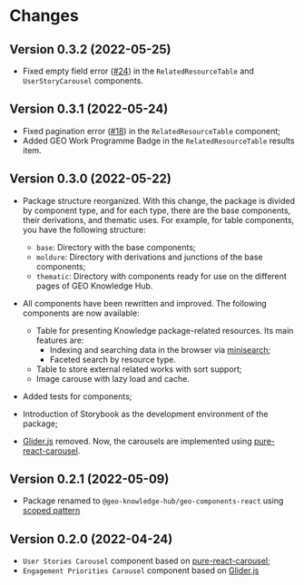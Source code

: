 # Changes

## Version 0.3.2 (2022-05-25)

- Fixed empty field error ([#24](https://github.com/geo-knowledge-hub/geo-components-react/issues/24)) in the `RelatedResourceTable` and `UserStoryCarousel` components.

## Version 0.3.1 (2022-05-24)

- Fixed pagination error ([#18](https://github.com/geo-knowledge-hub/geo-components-react/issues/18)) in the `RelatedResourceTable` component;
- Added GEO Work Programme Badge in the `RelatedResourceTable` results item.

## Version 0.3.0 (2022-05-22)

- Package structure reorganized. With this change, the package is divided by component type, and for each type, there are the base components, their derivations, and thematic uses. For example, for table components, you have the following structure:
	- `base`: Directory with the base components;
	- `moldure`: Directory with derivations and junctions of the base components;
	- `thematic`: Directory with components ready for use on the different pages of GEO Knowledge Hub.

- All components have been rewritten and improved. The following components are now available:
	- Table for presenting Knowledge package-related resources. Its main features are:
		- Indexing and searching data in the browser via [minisearch](https://www.npmjs.com/package/minisearch);
		- Faceted search by resource type.
	- Table to store external related works with sort support;
	- Image carouse with lazy load and cache.

- Added tests for components;
- Introduction of Storybook as the development environment of the package;
- [Glider.js](https://nickpiscitelli.github.io/Glider.js/) removed. Now, the carousels are implemented using [pure-react-carousel](https://www.npmjs.com/package/pure-react-carousel).

## Version 0.2.1 (2022-05-09)

- Package renamed to `@geo-knowledge-hub/geo-components-react` using [scoped pattern](https://docs.npmjs.com/cli/v8/using-npm/scope)

## Version 0.2.0 (2022-04-24)

- `User Stories Carousel` component based on [pure-react-carousel](https://www.npmjs.com/package/pure-react-carousel);
- `Engagement Priorities Carousel` component based on [Glider.js](https://nickpiscitelli.github.io/Glider.js/)
